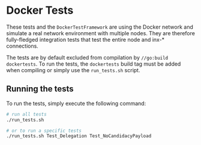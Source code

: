 # Docker Tests

These tests and the `DockerTestFramework` are using the Docker network and simulate a real network environment with multiple nodes.
They are therefore fully-fledged integration tests that test the entire node and inx-* connections.

The tests are by default excluded from compilation by `//go:build dockertests`.
To run the tests, the `dockertests` build tag must be added when compiling or simply use the `run_tests.sh` script. 

## Running the tests
To run the tests, simply execute the following command:

```bash
# run all tests
./run_tests.sh

# or to run a specific tests
./run_tests.sh Test_Delegation Test_NoCandidacyPayload
```
